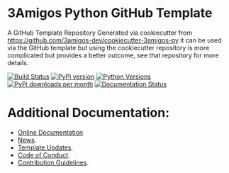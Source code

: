 # 3Amigos Python GitHub Template
A GitHub Template Repository Generated via cookiecutter from https://github.com/3amigos-dev/cookiecutter-3amigos-py it can be used via the GitHub template but using the cookiecutter repository is more complicated but provides a better outcome, see that repository for more details.

[![Build Status](https://dev.azure.com/timgates/timgates/_apis/build/status/3amigos-dev.3amigos-py?branchName=master)](https://dev.azure.com/timgates/timgates/_build/latest?definitionId=6&branchName=master)
[![PyPi version](https://img.shields.io/pypi/v/module_goes_here.svg)](https://pypi.org/project/module_goes_here)
[![Python Versions](https://img.shields.io/pypi/pyversions/module_goes_here.svg)](https://pypi.org/project/module_goes_here)
[![PyPi downloads per month](https://img.shields.io/pypi/dm/module_goes_here.svg)](https://pypi.org/project/module_goes_here)
[![Documentation Status](https://readthedocs.org/projects/module_goes_here/badge/?version=latest)](https://module_goes_here.readthedocs.io/en/latest/?badge=latest)

# Additional Documentation:
* [Online Documentation](https://module_goes_here.readthedocs.io/en/latest/)
* [News](NEWS.rst).
* [Template Updates](COOKIECUTTER_UPDATES.md).
* [Code of Conduct](CODE_OF_CONDUCT.md).
* [Contribution Guidelines](CONTRIBUTING.md).
